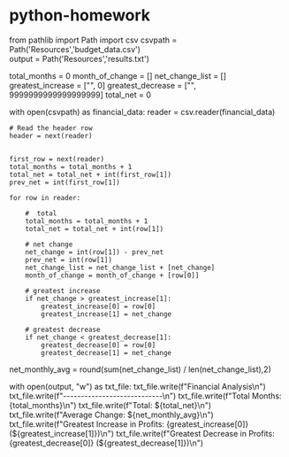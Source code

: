 # python-homework

from pathlib import Path
import csv
csvpath = Path('Resources','budget_data.csv')                                                
output = Path('Resources','results.txt')

total_months = 0
month_of_change = []
net_change_list = []
greatest_increase = ["", 0]
greatest_decrease = ["", 9999999999999999999]
total_net = 0

with open(csvpath) as financial_data:
    reader = csv.reader(financial_data)

    # Read the header row
    header = next(reader)

    
    first_row = next(reader)
    total_months = total_months + 1
    total_net = total_net + int(first_row[1])
    prev_net = int(first_row[1])

    for row in reader:

        #  total
        total_months = total_months + 1
        total_net = total_net + int(row[1])

        # net change
        net_change = int(row[1]) - prev_net
        prev_net = int(row[1])
        net_change_list = net_change_list + [net_change]
        month_of_change = month_of_change + [row[0]]

        # greatest increase
        if net_change > greatest_increase[1]:
            greatest_increase[0] = row[0]
            greatest_increase[1] = net_change

        # greatest decrease
        if net_change < greatest_decrease[1]:
            greatest_decrease[0] = row[0]
            greatest_decrease[1] = net_change

net_monthly_avg = round(sum(net_change_list) / len(net_change_list),2)


with open(output, "w") as txt_file:
    txt_file.write(f"Financial Analysis\n")
    txt_file.write(f"----------------------------\n")
    txt_file.write(f"Total Months: {total_months}\n")
    txt_file.write(f"Total: ${total_net}\n")
    txt_file.write(f"Average  Change: ${net_monthly_avg}\n")
    txt_file.write(f"Greatest Increase in Profits: {greatest_increase[0]} (${greatest_increase[1]})\n")
    txt_file.write(f"Greatest Decrease in Profits: {greatest_decrease[0]} (${greatest_decrease[1]})\n")
